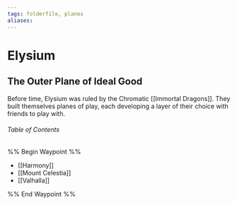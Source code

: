 ```yaml
---
tags: folderfile, planes
aliases:
---
```

# Elysium
## The Outer Plane of Ideal Good

Before time, Elysium was ruled by the Chromatic [[Immortal Dragons]]. They built themselves planes of play, each developing a layer of their choice with friends to play with.



###### Table of Contents
%% Begin Waypoint %%
- [[Harmony]]
- [[Mount Celestia]]
- [[Valhalla]]

%% End Waypoint %%
